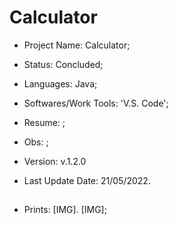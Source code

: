 # Calculator

- Project Name: Calculator;
- Status: Concluded;
- Languages: Java;
- Softwares/Work Tools: 'V.S. Code';
- Resume: ;
- Obs: ;
- Version: v.1.2.0

- Last Update Date: 21/05/2022.

##

- Prints: [IMG]. [IMG];

